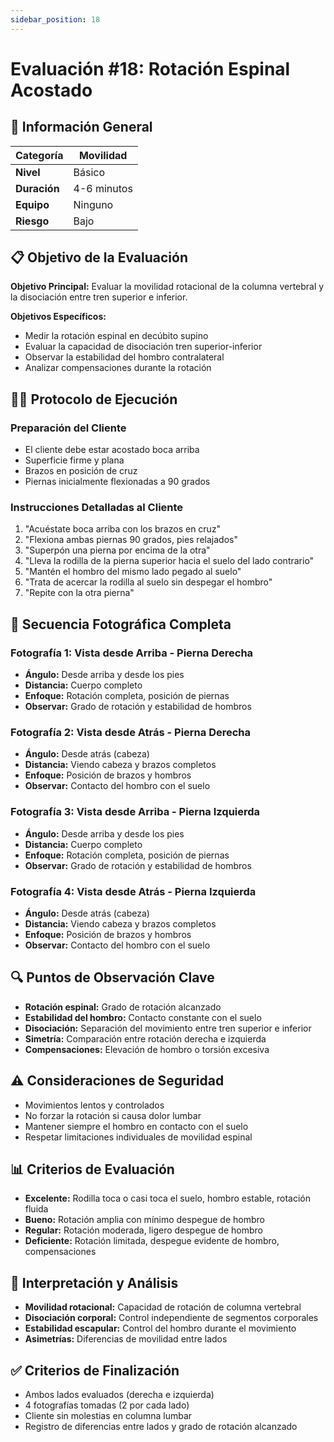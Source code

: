 ```yaml
---
sidebar_position: 18
---
```


# Evaluación #18: Rotación Espinal Acostado

## 🎯 Información General
| **Categoría** | Movilidad |
|---|---|
| **Nivel** | Básico |
| **Duración** | 4-6 minutos |
| **Equipo** | Ninguno |
| **Riesgo** | Bajo |

## 📋 Objetivo de la Evaluación
**Objetivo Principal:** Evaluar la movilidad rotacional de la columna vertebral y la disociación entre tren superior e inferior.

**Objetivos Específicos:**
- Medir la rotación espinal en decúbito supino
- Evaluar la capacidad de disociación tren superior-inferior
- Observar la estabilidad del hombro contralateral
- Analizar compensaciones durante la rotación

## 🏃‍♂️ Protocolo de Ejecución

### **Preparación del Cliente**
- El cliente debe estar acostado boca arriba
- Superficie firme y plana
- Brazos en posición de cruz
- Piernas inicialmente flexionadas a 90 grados

### **Instrucciones Detalladas al Cliente**
1. "Acuéstate boca arriba con los brazos en cruz"
2. "Flexiona ambas piernas 90 grados, pies relajados"
3. "Superpón una pierna por encima de la otra"
4. "Lleva la rodilla de la pierna superior hacia el suelo del lado contrario"
5. "Mantén el hombro del mismo lado pegado al suelo"
6. "Trata de acercar la rodilla al suelo sin despegar el hombro"
7. "Repite con la otra pierna"

## 📸 Secuencia Fotográfica Completa

### **Fotografía 1: Vista desde Arriba - Pierna Derecha**
- **Ángulo:** Desde arriba y desde los pies
- **Distancia:** Cuerpo completo
- **Enfoque:** Rotación completa, posición de piernas
- **Observar:** Grado de rotación y estabilidad de hombros

### **Fotografía 2: Vista desde Atrás - Pierna Derecha**
- **Ángulo:** Desde atrás (cabeza)
- **Distancia:** Viendo cabeza y brazos completos
- **Enfoque:** Posición de brazos y hombros
- **Observar:** Contacto del hombro con el suelo

### **Fotografía 3: Vista desde Arriba - Pierna Izquierda**
- **Ángulo:** Desde arriba y desde los pies
- **Distancia:** Cuerpo completo
- **Enfoque:** Rotación completa, posición de piernas
- **Observar:** Grado de rotación y estabilidad de hombros

### **Fotografía 4: Vista desde Atrás - Pierna Izquierda**
- **Ángulo:** Desde atrás (cabeza)
- **Distancia:** Viendo cabeza y brazos completos
- **Enfoque:** Posición de brazos y hombros
- **Observar:** Contacto del hombro con el suelo

## 🔍 Puntos de Observación Clave
- **Rotación espinal:** Grado de rotación alcanzado
- **Estabilidad del hombro:** Contacto constante con el suelo
- **Disociación:** Separación del movimiento entre tren superior e inferior
- **Simetría:** Comparación entre rotación derecha e izquierda
- **Compensaciones:** Elevación de hombro o torsión excesiva

## ⚠️ Consideraciones de Seguridad
- Movimientos lentos y controlados
- No forzar la rotación si causa dolor lumbar
- Mantener siempre el hombro en contacto con el suelo
- Respetar limitaciones individuales de movilidad espinal

## 📊 Criterios de Evaluación
- **Excelente:** Rodilla toca o casi toca el suelo, hombro estable, rotación fluida
- **Bueno:** Rotación amplia con mínimo despegue de hombro
- **Regular:** Rotación moderada, ligero despegue de hombro
- **Deficiente:** Rotación limitada, despegue evidente de hombro, compensaciones

## 🎯 Interpretación y Análisis
- **Movilidad rotacional:** Capacidad de rotación de columna vertebral
- **Disociación corporal:** Control independiente de segmentos corporales
- **Estabilidad escapular:** Control del hombro durante el movimiento
- **Asimetrías:** Diferencias de movilidad entre lados

## ✅ Criterios de Finalización
- Ambos lados evaluados (derecha e izquierda)
- 4 fotografías tomadas (2 por cada lado)
- Cliente sin molestias en columna lumbar
- Registro de diferencias entre lados y grado de rotación alcanzado
